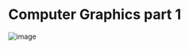 # Computer Graphics part 1
![image](https://user-images.githubusercontent.com/77666240/163275025-44b82d9b-3d7a-404e-ad72-db16715b2ce8.png)
